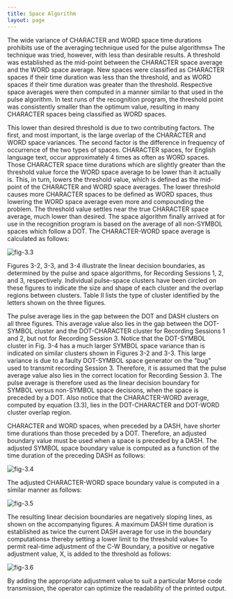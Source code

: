 ```yaml
---
title: Space Algorithm
layout: page
---
```


The wide variance of CHARACTER and WORD space time durations prohibits use of the averaging technique used for the pulse algorithms» The technique was tried, however, with less than desirable results. A threshold was established as the mid-point between the CHARACTER space average and the WORD space average. New spaces were classified as CHARACTER spaces if their time duration was less than the threshold, and as WORD spaces if their time duration was greater than the threshold. Respective space averages were then computed in a manner similar to that used in the pulse algorithm. In test runs of the recognition program, the threshold point was consistently smaller than the optimum value, resulting in many CHARACTER spaces being classified as WORD spaces.

This lower than desired threshold is due to two contributing factors. The first, and most important, is the large overlap of the CHARACTER and WORD space variances. The second factor is the difference in frequency of occurrence of the two types of spaces. CHARACTER spaces, for English language text, occur approximately 4 times as often as WORD spaces. Those CHARACTER space time durations which are slightly greater than the threshold value force the WORD space average to be lower than it actually is. This, in turn, lowers the threshold value, which is defined as the mid-point of the CHARACTER and WORD space averages. The lower threshold causes more CHARACTER spaces to be defined as WORD spaces, thus lowering the WORD space average even more and compounding the problem. The threshold value settles near the true CHARACTER space average, much lower than desired.
The space algorithm finally arrived at for use in the recognition program is based on the average of all non-SYMBOL spaces which follow a DOT. The CHARACTER-WORD space average is calculated as follows:

![fig-3.3]

Figures 3-2, 3-3, and 3-4 illustrate the linear decision boundaries, as determined by the pulse and space algorithms, for Recording Sessions 1, 2, and 3, respectively. Individual pulse-space clusters have been circled on these figures to indicate the size and shape of each cluster and the overlap regions between clusters. Table II lists the type of cluster identified by the letters shown on the three figures.

The pulse average lies in the gap between the DOT and DASH clusters on all three figures. This average value also lies in the gap between the DOT- SYMBOL cluster and the DOT-CHARACTER cluster for Recording Sessions 1 and 2, but not for Recording Session 3. Notice that the DOT-SYMBOL cluster in Fig. 3-4 has a much larger SYMBOL space variance than is indicated on similar clusters shown in Figures 3-2 and 3-3. This large variance is due to a faulty DOT-SYMBOL space generator on the "bug" used to transmit recording Session 3. Therefore, it is assumed that the pulse average value also lies in the correct location for Recording Session 3. The pulse average is therefore used as the linear decision boundary for SYMBOL versus non-SYMBOL space decisions, when the space is preceded by a DOT. Also notice that the CHARACTER-WORD average, computed by equation (3.3), lies in the DOT-CHARACTER and DOT-WORD cluster overlap region.

CHARACTER and WORD spaces, when preceded by a DASH, have shorter time durations than those preceded by a DOT. Therefore, an adjusted boundary value must be used when a space is preceded by a DASH. The adjusted SYMBOL space boundary value is computed as a function of the time duration of the preceding DASH as follows:

![fig-3.4]

The adjusted CHARACTER-WORD space boundary value is computed in a similar manner as follows:

![fig-3.5]

The resulting linear decision boundaries are negatively sloping lines, as shown on the accompanying figures. A maximum DASH time duration is established as twice the current DASH average for use in the boundary computations» thereby setting a lower limit to the threshold value« To permit real-time adjustment of the C-W Boundary, a positive or negative adjustment value, X, is added to the threshold as follows:

![fig-3.6]

By adding the appropriate adjustment value to suit a particular Morse  code transmission, the operator can optimize the readability of the printed output.


[fig-3.3]: {{site.baseurl}}public/figures/3.3.png  "Figure 3.3"
[fig-3.4]: {{site.baseurl}}public/figures/3.4.png  "Figure 3.4"
[fig-3.5]: {{site.baseurl}}public/figures/3.5.png  "Figure 3.5"
[fig-3.6]: {{site.baseurl}}public/figures/3.6.png  "Figure 3.6"

